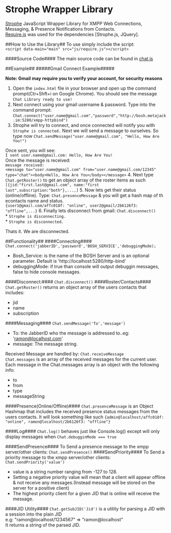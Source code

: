 Strophe Wrapper Library
=======================

[Strophe](http://strophe.im/strophejs/) JavaScript Wrapper Library for XMPP Web Connections, Messaging, &amp; Presence Notifications from Contacts.  
[Require.js](http://requirejs.org/) was used for the dependencies [Strophe.js, JQuery].

##How to Use the Library##
To use simply include the script:  
`<script data-main="main" src="js/require.js"></script>`

####Source Code####
The main source code can be found in [chat.js](chat.js)

##Example##
#####Gmail Connect Example#####

  **Note: Gmail may require you to verify your account, for security reasons**
  1. Open the `index.html` file in your browser and open up the command prompt(Ctr+Shft+i on Google Chrome). You should see the message `Chat Library ready to use! `
  2. Next connect using your gmail username & password. Type into the command prompt: `Chat.connect("user.name@gmail.com","password","http://bosh.metajack.im:5280/xmpp-httpbind")`
  3. Strophe will try to connect, and once connected will notify you with  `Strophe is connected.` Next we will send a message to ourselves. So type now `Chat.sendMessage("user.name@gmail.com", "Hello, How Are You!")`  
      
  Once sent, you will see:  
    `I sent user.name@gmail.com: Hello, How Are You! `  
  Once the message is received:  
    ```message received:```  
  ```<message to="user.name@gmail.com" from="user.name@gmail.com/12345" type="chat"><body>Hello, How Are You</body></message>```
  4. Next type `Chat.getRoster()` to get an object array of the roster items as such `[{jid:"first.last@gmail.com", name:"first last",subscription:"both"},...,]`
  5. Now lets get their status (online/offline). Type: `Chat.presenceMessage` & you will get a hash map of th econtacts name and status.   
    `{user1@gmail.com/affc018f: "online", user2@gmail/2b6126f3: "offline",...}`
  6. Finally lets disconnect from gmail: `Chat.disconnect()`  
    * `Strophe is disconnecting.`  
    * `Strophe is disconnected. `

  Thats it. We are disconnected.
    

##Functionality##
####Connecting####
  `Chat.connect('jabberID','password','BOSH_SERVICE','debuggingMode);`  
  * Bosh_Service: is the name of the BOSH Server and is an optional parameter. Default is 'http://localhost:5280/http-bind'
  * debuggingMode: if true than console will output debuggin messages, false to hide console messages.  
  
####Disconnect:####
  `Chat.disconnect()`
####Roster/Contacts####
  `Chat.getRoster()` returns an object array of the users contacts that includes:
  * jid
  * name
  * subscription  
  
####Messaging####
  `Chat.sendMessage('To','message')`  
  * To: the JabberID who the message is addressed to..eg: 'ramon@localhost.com'
  * message: The message string.
  
Received Message are handled by: `Chat.receiveMessage`  
`Chat.messages` is an array of the received messages for the current user. Each message in the Chat.messages array is an object with the following info: 
  * to 
  * from
  * type
  * messageString  
  
####Presence(Online/Offline)####
  `Chat.presenceMessage` is an Object Hashmap that includes the received presence status messages from the users contacts.
  It will look something like such `{admin@localhost/affc018f: "online", ramon@localhost/2b6126f3: "offline"}`
  
####Log####
  `Chat.log()` behaves just like Console.log() except will only display messages when `Chat.debugginMode === true`

####SendPresence####
To Send a presence message to the xmpp server/other clients: `Chat.sendPresence()`
####SendPriority####
To Send a priority message to the xmpp server/other clients: `Chat.sendPriority('value')`
  * value is a string number ranging from -127 to 128.
  * Setting a negative priority value will mean that a client will appear offline & not receive any messages.(Instead message will be stored on the server for a positive client)
  * The highest priority client for a given JID that is online will receive the message.  
  
####JID Utility####
`Chat.getSubJID('Jid')` is a utility for parsing a JID with a session into the plain JID  
  e.g: "ramon@localhost/1234567" => "ramon@localhost"  
  It returns a string of the parsed JID.
